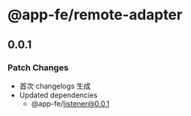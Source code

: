 # @app-fe/remote-adapter

## 0.0.1

### Patch Changes

- 首次 changelogs 生成
- Updated dependencies
  - @app-fe/listener@0.0.1
